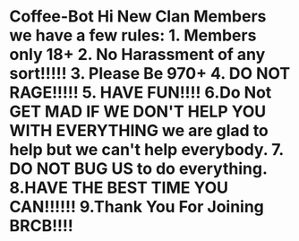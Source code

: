 # Coffee-Bot Hi New Clan Members we have a few rules:                                                                                       1. Members only 18+                                                                                                                        2. No Harassment of any sort!!!!!                                                                                                          3. Please Be 970+                                                                                                                          4. DO NOT RAGE!!!!!                                                                                                                        5. HAVE FUN!!!!                                                                                                                            6.Do Not GET MAD IF WE DON'T HELP YOU WITH EVERYTHING we are glad to                                                                          help but we can't help everybody.                                                                                                        7. DO NOT BUG US to do everything.                                                                                                          8.HAVE THE BEST TIME YOU CAN!!!!!!                                                                                                          9.Thank You For Joining BRCB!!!!
